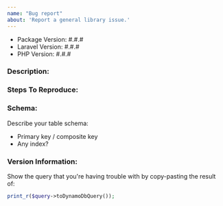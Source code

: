```yaml
---
name: "Bug report"
about: 'Report a general library issue.'
---
```


- Package Version: #.#.#
- Laravel Version: #.#.#
- PHP Version: #.#.#

### Description:


### Steps To Reproduce:


### Schema:

Describe your table schema:

* Primary key / composite key
* Any index?

### Version Information:

Show the query that you're having trouble with by copy-pasting the result of:

```php
print_r($query->toDynamoDbQuery());
```
